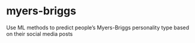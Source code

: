# myers-briggs
Use ML methods to predict people’s Myers-Briggs personality type based on their social media posts
